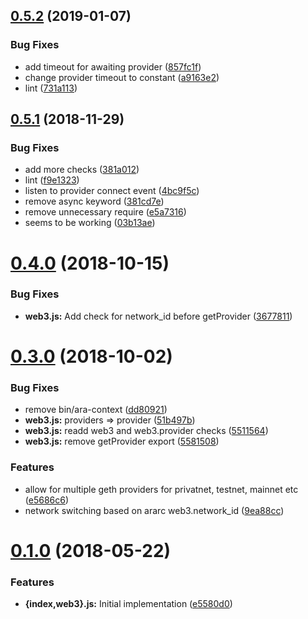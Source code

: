 ## [0.5.2](https://github.com/AraBlocks/ara-context/compare/0.5.1...0.5.2) (2019-01-07)


### Bug Fixes

* add timeout for awaiting provider ([857fc1f](https://github.com/AraBlocks/ara-context/commit/857fc1f))
* change provider timeout to constant ([a9163e2](https://github.com/AraBlocks/ara-context/commit/a9163e2))
* lint ([731a113](https://github.com/AraBlocks/ara-context/commit/731a113))



## [0.5.1](https://github.com/AraBlocks/ara-context/compare/0.4.0...0.5.1) (2018-11-29)


### Bug Fixes

* add more checks ([381a012](https://github.com/AraBlocks/ara-context/commit/381a012))
* lint ([f9e1323](https://github.com/AraBlocks/ara-context/commit/f9e1323))
* listen to provider connect event ([4bc9f5c](https://github.com/AraBlocks/ara-context/commit/4bc9f5c))
* remove async keyword ([381cd7e](https://github.com/AraBlocks/ara-context/commit/381cd7e))
* remove unnecessary require ([e5a7316](https://github.com/AraBlocks/ara-context/commit/e5a7316))
* seems to be working ([03b13ae](https://github.com/AraBlocks/ara-context/commit/03b13ae))



# [0.4.0](https://github.com/AraBlocks/ara-context/compare/0.3.0...0.4.0) (2018-10-15)


### Bug Fixes

* **web3.js:** Add check for network_id before getProvider ([3677811](https://github.com/AraBlocks/ara-context/commit/3677811))



# [0.3.0](https://github.com/AraBlocks/ara-context/compare/0.1.0...0.3.0) (2018-10-02)


### Bug Fixes

* remove bin/ara-context ([dd80921](https://github.com/AraBlocks/ara-context/commit/dd80921))
* **web3.js:** providers => provider ([51b497b](https://github.com/AraBlocks/ara-context/commit/51b497b))
* **web3.js:** readd web3 and web3.provider checks ([5511564](https://github.com/AraBlocks/ara-context/commit/5511564))
* **web3.js:** remove getProvider export ([5581508](https://github.com/AraBlocks/ara-context/commit/5581508))


### Features

* allow for multiple geth providers for privatnet, testnet, mainnet etc ([e5686c6](https://github.com/AraBlocks/ara-context/commit/e5686c6))
* network switching based on ararc web3.network_id ([9ea88cc](https://github.com/AraBlocks/ara-context/commit/9ea88cc))



# [0.1.0](https://github.com/AraBlocks/ara-context/compare/e5580d0...0.1.0) (2018-05-22)


### Features

* **{index,web3}.js:** Initial implementation ([e5580d0](https://github.com/AraBlocks/ara-context/commit/e5580d0))



